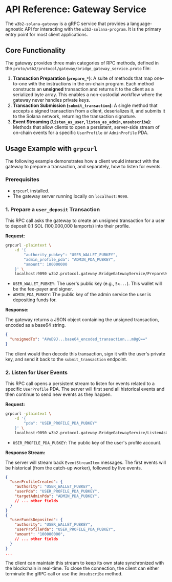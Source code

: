 # API Reference: Gateway Service

The `w3b2-solana-gateway` is a gRPC service that provides a language-agnostic API for interacting with the `w3b2-solana-program`. It is the primary entry point for most client applications.

## Core Functionality

The gateway provides three main categories of RPC methods, defined in the `proto/w3b2/protocol/gateway/bridge_gateway_service.proto` file:

1.  **Transaction Preparation (`prepare_*`)**: A suite of methods that map one-to-one with the instructions in the on-chain program. Each method constructs an **unsigned** transaction and returns it to the client as a serialized byte array. This enables a non-custodial workflow where the gateway never handles private keys.
2.  **Transaction Submission (`submit_transaction`)**: A single method that accepts a signed transaction from a client, deserializes it, and submits it to the Solana network, returning the transaction signature.
3.  **Event Streaming (`listen_as_user`, `listen_as_admin`, `unsubscribe`)**: Methods that allow clients to open a persistent, server-side stream of on-chain events for a specific `UserProfile` or `AdminProfile` PDA.

## Usage Example with `grpcurl`

The following example demonstrates how a client would interact with the gateway to prepare a transaction, and separately, how to listen for events.

### Prerequisites

-   `grpcurl` installed.
-   The gateway server running locally on `localhost:9090`.

### 1. Prepare a `user_deposit` Transaction

This RPC call asks the gateway to create an unsigned transaction for a user to deposit 0.1 SOL (100,000,000 lamports) into their profile.

**Request:**

```bash
grpcurl -plaintext \
    -d '{
        "authority_pubkey": "USER_WALLET_PUBKEY",
        "admin_profile_pda": "ADMIN_PDA_PUBKEY",
        "amount": 100000000
    }' \
    localhost:9090 w3b2.protocol.gateway.BridgeGatewayService/PrepareUserDeposit
```

-   `USER_WALLET_PUBKEY`: The user's public key (e.g., `5x...`). This wallet will be the fee-payer and signer.
-   `ADMIN_PDA_PUBKEY`: The public key of the admin service the user is depositing funds for.

**Response:**

The gateway returns a JSON object containing the unsigned transaction, encoded as a base64 string.

```json
{
  "unsignedTx": "AVuD9J...base64_encoded_transaction...m8gQ=="
}
```

The client would then decode this transaction, sign it with the user's private key, and send it back to the `submit_transaction` endpoint.

### 2. Listen for User Events

This RPC call opens a persistent stream to listen for events related to a specific `UserProfile` PDA. The server will first send all historical events and then continue to send new events as they happen.

**Request:**

```bash
grpcurl -plaintext \
    -d '{
        "pda": "USER_PROFILE_PDA_PUBKEY"
    }' \
    localhost:9090 w3b2.protocol.gateway.BridgeGatewayService/ListenAsUser
```

-   `USER_PROFILE_PDA_PUBKEY`: The public key of the user's profile account.

**Response Stream:**

The server will stream back `EventStreamItem` messages. The first events will be historical (from the catch-up worker), followed by live events.

```json
{
  "userProfileCreated": {
    "authority": "USER_WALLET_PUBKEY",
    "userPda": "USER_PROFILE_PDA_PUBKEY",
    "targetAdminPda": "ADMIN_PDA_PUBKEY",
    // ... other fields
  }
}
{
  "userFundsDeposited": {
    "authority": "USER_WALLET_PUBKEY",
    "userProfilePda": "USER_PROFILE_PDA_PUBKEY",
    "amount": "100000000",
    // ... other fields
  }
}
...
```

The client can maintain this stream to keep its own state synchronized with the blockchain in real-time. To close the connection, the client can either terminate the gRPC call or use the `Unsubscribe` method.
